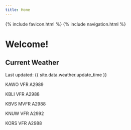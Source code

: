 ```yaml
---
title: Home
---
```

{% include favicon.html %}
{% include navigation.html %}
# Welcome!

## Current Weather

Last updated: {{ site.data.weather.update_time }}

KAWO VFR A2989

KBLI VFR A2988

KBVS MVFR A2988

KNUW VFR A2992

KORS VFR A2988


